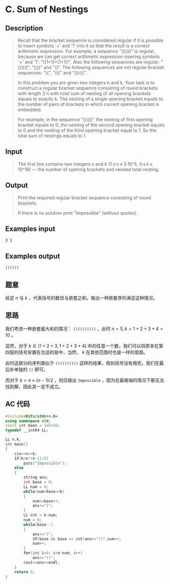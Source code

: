 # C. Sum of Nestings

## **Description**

> Recall that the bracket sequence is considered regular if it is possible to insert symbols '+' and '1' into it so that the result is a correct arithmetic expression. For example, a sequence "(()())" is regular, because we can get correct arithmetic expression insering symbols '+' and '1': "((1+1)+(1+1))". Also the following sequences are regular: "()()()", "(())" and "()". The following sequences are not regular bracket sequences: ")(", "(()" and "())(()".
>
> In this problem you are given two integers n and k. Your task is to construct a regular bracket sequence consisting of round brackets with length 2·n with total sum of nesting of all opening brackets equals to exactly k. The nesting of a single opening bracket equals to the number of pairs of brackets in which current opening bracket is embedded.
>
> For example, in the sequence "()(())" the nesting of first opening bracket equals to 0, the nesting of the second opening bracket equals to 0 and the nesting of the third opening bracket equal to 1. So the total sum of nestings equals to 1.



## **Input**

> The first line contains two integers n and k (1 ≤ n ≤ 3·10^5, 0 ≤ k ≤ 10^18) — the number of opening brackets and needed total nesting.



## **Output**

> Print the required regular bracket sequence consisting of round brackets.
>
> If there is no solution print "Impossible" (without quotes).



## **Examples input**

    3 1



## **Examples output**

    ()(())



## **题意**

给定 $n$ 与 $k$ ，代表括号的数目与嵌套之和，输出一种嵌套序列满足这种情况。



## **思路**

我们考虑一种嵌套最大和的情况： `((((()))))` ，此时 $n=5,k=1+2+3+4=10$ 。

显然，对于 $k \in (1+2+3,1+2+3+4]$ 中的任意一个数，我们可以将原本在第四层的括号安置在合适的层中，当然， $k$ 在其他范围时也是一样的思路。

此时这部分的序列类似于 `(((())()))` 这样的结果，假如括号没有用完，我们在最后补单独的 `()` 即可。

而对于 $k>n \times (n-1)/2$ ，则应输出 `Impossible` ，因为在最极端的情况下都无法找到解，因此其一定不成立。



## **AC 代码**

```cpp
#include<bits/stdc++.h>
using namespace std;
const int maxn = 1e5+10;
typedef __int64 LL;

LL n,k;
int main()
{
    cin>>n>>k;
    if(k>n*(n-1)/2)
        puts("Impossible");
    else
    {
        string ans;
        int base = 0;
        LL num = 0;
        while(num+base<=k)
        {
            num+=base++;
            ans+="(";
        }
        LL cnt = k-num;
        num = 0;
        while(base--)
        {
            ans+=")";
            if(base && base == cnt)ans+="()",num++;
            num++;
        }
        for(int i=0; i<n-num; i++)
            ans+="()";
        cout<<ans<<endl;
    }
    return 0;
}
```

